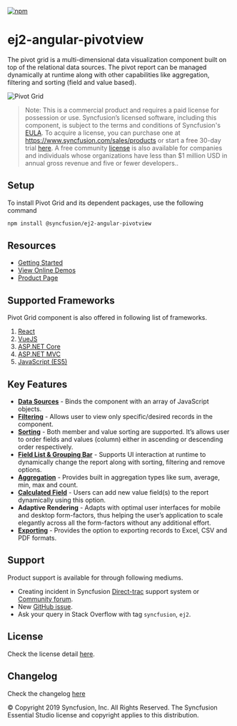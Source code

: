 [![npm](http://ej2.syncfusion.com/github-badges?package=@syncfusion/ej2-angular-pivotview)](https://www.npmjs.com/package/@syncfusion/ej2-angular-pivotview)

# ej2-angular-pivotview

The pivot grid is a multi-dimensional data visualization component built on top of the relational data sources. The pivot report can be managed dynamically at runtime along with other capabilities like aggregation, filtering and sorting (field and value based).

![Pivot Grid](https://ej2.syncfusion.com/products/typescript/pivotview/readme.gif)

>Note: This is a commercial product and requires a paid license for possession or use. Syncfusion’s licensed software, including this component, is subject to the terms and conditions of Syncfusion's [EULA](https://www.syncfusion.com/eula/es/). To acquire a license, you can purchase one at https://www.syncfusion.com/sales/products or start a free 30-day trial [here](https://www.syncfusion.com/account/manage-trials/start-trials).
>A free community [license](https://www.syncfusion.com/products/communitylicense) is also available for companies and individuals whose organizations have less than $1 million USD in annual gross revenue and five or fewer developers..

## Setup

To install Pivot Grid and its dependent packages, use the following command

```sh
npm install @syncfusion/ej2-angular-pivotview
```

## Resources

* [Getting Started](https://ej2.syncfusion.com/angular/documentation/pivotview/getting-started.html)
* [View Online Demos](https://ej2.syncfusion.com/angular/demos/?utm_source=npm&utm_campaign=pivot-grid#/material/pivot-view/default.html)
* [Product Page](https://www.syncfusion.com/angular-ui-components/pivot-table)

## Supported Frameworks

Pivot Grid component is also offered in following list of frameworks.

1. [React](https://www.syncfusion.com/react-ui-components/pivot-table)
2. [VueJS](https://www.syncfusion.com/vue-ui-components/pivot-table)
3. [ASP.NET Core](https://www.syncfusion.com/aspnet-core-ui-controls/pivot-table)
4. [ASP.NET MVC](https://www.syncfusion.com/aspnet-mvc-ui-controls/pivot-table)
5. [JavaScript (ES5)](https://www.syncfusion.com/javascript-ui-controls/pivot-table)

## Key Features

* [**Data Sources**](https://ej2.syncfusion.com/angular/demos/?utm_source=npm&utm_campaign=pivot-grid#/material/pivot-view/local) - Binds the component with an array of JavaScript objects.
* [**Filtering**](https://ej2.syncfusion.com/angular/demos/?utm_source=npm&utm_campaign=pivot-grid#/material/pivot-view/filtering) - Allows user to view only specific/desired records in the component.
* [**Sorting**](https://ej2.syncfusion.com/angular/demos/?utm_source=npm&utm_campaign=pivot-grid#/material/pivot-view/sorting) - Both member and value sorting are supported. It’s allows user to order fields and values (column) either in ascending or descending order respectively.
* [**Field List & Grouping Bar**](https://ej2.syncfusion.com/angular/demos/?utm_source=npm&utm_campaign=pivot-grid#/material/pivot-view/grouping-bar) - Supports UI interaction at runtime to dynamically change the report along with sorting, filtering and remove options.
* [**Aggregation**](https://ej2.syncfusion.com/angular/demos/?utm_source=npm&utm_campaign=pivot-grid#/material/pivot-view/aggregation) - Provides built in aggregation types like sum, average, min, max and count.
* [**Calculated Field**](https://ej2.syncfusion.com/angular/demos/?utm_source=npm&utm_campaign=pivot-grid#/material/pivot-view/calculated-field) - Users can add new value field(s) to the report dynamically using this option.
* **Adaptive Rendering** - Adapts with optimal user interfaces for mobile and desktop form-factors, thus helping the user’s application to scale elegantly across all the form-factors without any additional effort.
* [**Exporting**](https://ej2.syncfusion.com/angular/demos/?utm_source=npm&utm_campaign=pivot-grid#/material/pivot-view/exporting) - Provides the option to exporting records to Excel, CSV and PDF formats.

## Support

Product support is available for through following mediums.

* Creating incident in Syncfusion [Direct-trac](https://www.syncfusion.com/support/directtrac/incidents?utm_source=npm&utm_campaign=pivot-grid) support system or [Community forum](https://www.syncfusion.com/forums/essential-js2?utm_source=npm&utm_campaign=pivot-grid).
* New [GitHub issue](https://github.com/syncfusion/ej2-angular-ui-components/issues/new).
* Ask your query in Stack Overflow with tag `syncfusion`, `ej2`.

## License

Check the license detail [here](https://github.com/syncfusion/ej2-angular-ui-components/blob/master/license?utm_source=npm&utm_campaign=pivot-grid).

## Changelog

Check the changelog [here](https://github.com/syncfusion/ej2-angular-ui-components/blob/master/components/pivotview/CHANGELOG.md?utm_source=npm&utm_campaign=pivot-grid)

&copy; Copyright 2019 Syncfusion, Inc. All Rights Reserved. The Syncfusion Essential Studio license and copyright applies to this distribution.